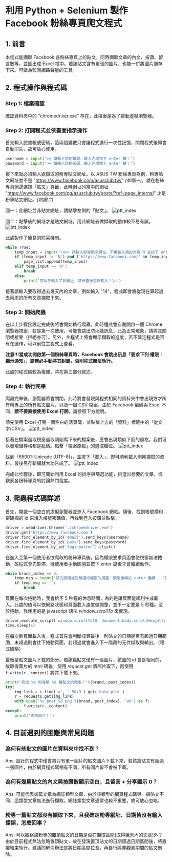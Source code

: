 # 利用 Python + Selenium 製作 Facebook 粉絲專頁爬文程式

## 1. 前言

本程式能擷取 Facebook 各粉絲專頁上的貼文，同時擷取文章的內文、按讚、留言數等，並匯出成 Excel 檔中。若該貼文含有單張的圖片，也能一併將圖片儲存下來。可做為監測網路聲量的工具。

## 2. 程式操作與程式碼

### Step 1: 檔案確認

確認資料夾中的 "chromedriver.exe" 存在，此檔案是為了啟動虛擬瀏覽器。

### Step 2: 打開程式並依畫面指示操作

首先輸入臉書帳號密碼，這兩個變數只會讓程式進行一次性記憶，關閉程式後即會自動消失，故可放心使用。

```python
username = input('>> 請輸入您的帳號，輸入完成按下 enter 鍵：')
password = input('>> 請輸入您的密碼，輸入完成按下 enter 鍵：')
```

接下來就必須輸入欲擷取的粉專貼文網址。以 ASUS TW 粉絲專頁為例，粉專貼文網址並不是 "https://www.facebook.com/asusclub.tw/" *(如圖一)*，請在粉絲專頁側邊選擇「貼文」頁籤，此時網址列當中的網址 "https://www.facebook.com/pg/asusclub.tw/posts/?ref=page_internal" 才是粉專貼文網址。*(如圖二)*

圖一：此網址並非貼文網址，請點擊左側的「貼文」。
![ptt_index](/md_img/page.jpg)

圖二：點擊後的網址才是貼文網址，用此網址去做擷取的動作較不易有誤。
![ptt_index](/md_img/page01.jpg)

此處製作了簡易的防呆機制。

```python
while True:
    temp_input = input('\n>> 請輸入粉專貼文網址，不再輸入請按大寫 N 並按下 enter 鍵 (開頭是 \'https://www.facebook.com/...\')：')
    if (temp_input != 'N') and ('https://www.facebook.com/' in temp_input):
        page_list.append(temp_input)
    elif temp_input == 'N':
        break
    else:
        print('您似乎輸入了非網址，請檢查後重新輸入！\n')

```
接著請輸入要取得過去幾天內的文章，例如輸入 "14"，程式即會將從現在算起過去兩周的所有文章擷取下來。

### Step 3: 開始爬蟲

在以上步驟接設定完成後將會開始執行爬蟲。此時程式會自動開啟一個 Chrome 瀏覽器視窗，若是第一次使用，可能會跳出防火牆訊息，此為正常現象，請將其關閉或接受（拒絕亦可）。另外，主程式上將會顯示擷取的進度，若不確定程式是否有在運作，可以前往主程式上查看。

**注意!!!當成功開啟第一個粉絲專頁時，Facebook 會跳出訊息「要求下列
權限：顯示通知」，請務必手動將其封鎖，否則程式無法執行。**

此處的程式碼較為複雜，將在第三部分敘述。

### Step 4: 執行完畢

爬蟲完畢後，瀏覽器將會關閉，此時將會發現與程式相同的資料夾中會出現方才所有粉專上的所有貼文圖片，以及一個 CSV 檔案，由於 Facebook 編碼與 Excel 不同，**請不要直接使用 Excel 打開**，請參照下方說明。

請先使用 Excel 打開一個空白的活頁簿，並點擊上方的「資料」標籤中的「從文字/CSV」。
![ptt_index](/md_img/excel.jpg)

接著在檔案選取視窗選取剛剛爬下來的檔案後，應會出現類似下圖的窗格，我們可以發現儲存格都是亂碼。點擊「檔案原點」的選取欄位。
![ptt_index](/md_img/excel01.jpg)

找到「65001: Unicode (UTF-8)」，並按下「載入」，即可順利載入剛剛擷取的資料。最後另存新檔就大功告成了。
![ptt_index](/md_img/excel02.jpg)

完成此步驟後，即可開始利用 Excel 的排序與篩選功能，挑選出想要的文章，或觀察各粉絲專頁的討論熱門程度。

## 3. 爬蟲程式碼詳述

首先，開啟一個空白的虛擬瀏覽器並進入 Facebook 網站。隨後，找到帳號欄和密碼欄的 id 來填入帳號密碼值，再找到登入按鈕並點擊。

```python
driver = webdriver.Chrome('./chromedriver.exe')
driver.get('https://www.facebook.com')
driver.find_element_by_id('email').send_keys(username)
driver.find_element_by_id('pass').send_keys(password)
driver.find_element_by_id('loginbutton').click()
```

在進入至第一個使用者欲爬取的粉絲專頁後，因為權限要求頁面會使視窗無法捲動，故程式會先暫停，待使用者手動關閉並按下 enter 鍵後才會繼續動作。

```python
while brand_index == 0:
    temp_msg = input('請先關閉或封鎖通知權限的視窗！關閉後再按 enter 繼續...')
    if temp_msg == '':
        break
```

頁面在每次捲動時，我會給予 5 秒鐘的休息時間，為的是讓頁面能順利生成載入。此處的值可以依網路狀態和頁面載入速度做調整，並不一定要是 5 秒鐘。至於捲動，我使用的是 javascript 語法 *window.scrollTo* 來實現。

```python
driver.execute_script('window.scrollTo(0, document.body.scrollHeight);')
time.sleep(5)
```

在每次新頁面載入後，程式首先會判斷該頁最後一則貼文的日期是否有超過日期範圍，未超過則會往下捲動頁面，若超過就會進入下一階段的元件擷取與輸出。（程式碼略）

最後是貼文圖片下載的部分。若該篇貼文僅有一張圖片，該圖的 id 會是相同的，故取得圖片的 html 碼後，使用 *request.get* 將照片取下，再使用 ``` f.write(r._content)``` 將其下載下來。

```python
print('完成 %s 粉專第 %d 篇貼文的爬取！'%(brand, post_index))
try:
    img_link = i.find('a', '_50z9').get('data-ploi')
    r = requests.get(img_link)
    with open('%s_post_%d.png'%(brand, post_index), 'wb') as f:
        f.write(r._content)
except:
    print('查無圖片！')
```

## 4. 目前遇到的困難與常見問題

### 為何有些貼文的圖片在資料夾中找不到？

Ans: 設計的程式中僅會將只有單一圖片的貼文圖片下載下來，若該篇貼文有超過一張圖片，由於網頁程式碼稍有不同，所有圖片皆不會被下載。

### 為何有幾篇貼文的內文與按讚數顯示空白，且留言 + 分享顯示 0？

Ans: 可能代表該篇文章為網誌類型文章，由於該類型的網頁程式碼與一般貼文不同，這類型文章無法進行擷取。網誌類型文章通常也較不重要，故可放心忽略。

### 粉專一篇貼文都沒有擷取下來，且我確定粉專網址、日期皆沒有輸入錯誤，怎麼回事？

Ans: 可以觀察該粉專的置頂貼文的日期是否在擷取區間(取得幾天內的文章)外？由於目前程式無法忽略置頂貼文，故在發現置頂貼文的日期超過日期區間後，將直接結束執行。建議的解決辦法是將日期區間拉長，再自行將非觀測期間的貼文刪除。